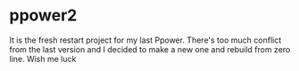 # ppower2
It is the fresh restart project for my last Ppower. There's too much conflict from the last version and I decided to make a new one and rebuild from zero line. Wish me luck
